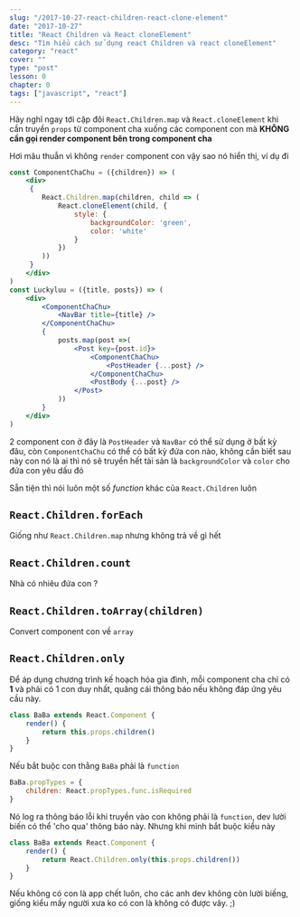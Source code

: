 ```yaml
---
slug: "/2017-10-27-react-children-react-clone-element"
date: "2017-10-27"
title: "React Children và React cloneElement"
desc: "Tìm hiểu cách sử dụng react Children và react cloneElement"
category: "react"
cover: ""
type: "post"
lesson: 0
chapter: 0
tags: ["javascript", "react"]
---
```



Hãy nghĩ ngay tới cặp đôi `React.Children.map` và `React.cloneElement` khi cần truyền `props` từ component cha xuống các component con mà **KHÔNG cần gọi render component bên trong component cha**

Hơi mâu thuẫn vì không `render` component con vậy sao nó hiển thị, ví dụ đi

```jsx
const ComponentChaChu = ({children}) => (
    <div>
     {
        React.Children.map(children, child => (
            React.cloneElement(child, {
                style: {
                    backgroundColor: 'green',
                    color: 'white'
                }
            })
        ))
     }
    </div>
)
const Luckyluu = ({title, posts}) => (
    <div>
        <ComponentChaChu>
            <NavBar title={title} />
        </ComponentChaChu>
        {
            posts.map(post =>(
                <Post key={post.id}>
                    <ComponentChaChu>
                        <PostHeader {...post} /> 
                    </ComponentChaChu>
                    <PostBody {...post} />
                </Post>
            ))
        }
    </div>
)
```

2 component con ở đây là `PostHeader` và `NavBar` có thể sử dụng ở bất kỳ đâu, còn `ComponentChaChu` có thể có bất kỳ đứa con nào, không cần biết sau này con nó là ai thì nó sẽ truyền hết tài sản là `backgroundColor` và `color` cho đứa con yêu dấu đó

Sẵn tiện thì nói luôn một số *function* khác của `React.Children` luôn

## `React.Children.forEach`

Giống như `React.Children.map` nhưng không trả về gì hết

## `React.Children.count`

Nhà có nhiêu đứa con ?

## `React.Children.toArray(children)`

Convert component con về `array`

## `React.Children.only`

Để áp dụng chương trình kế hoạch hóa gia đình, mỗi component cha chỉ có **1** và phải có 1 con duy nhất, quăng cái thông báo nếu không đáp ứng yêu cầu này.

```jsx
class BaBa extends React.Component {
    render() {
        return this.props.children()
    }
}
```

Nếu bắt buộc con thằng `BaBa` phải là `function`

```jsx
BaBa.propTypes = {
    children: React.propTypes.func.isRequired
}
```

Nó log ra thông báo lỗi khi truyền vào con không phải là `function`, dev lười biến có thể 'cho qua' thông báo này. Nhưng khi mình bắt buộc kiểu này

```jsx
class BaBa extends React.Component {
    render() {
        return React.Children.only(this.props.children())
    }
}
```

Nếu không có con là app chết luôn, cho các anh dev không còn lười biếng, giống kiểu mấy người xưa ko có con là không có được vây. ;)